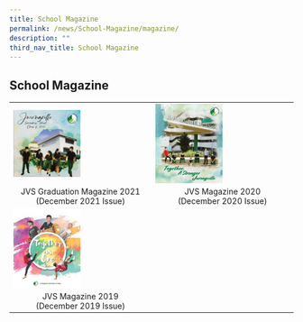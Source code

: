 ```yaml
---
title: School Magazine
permalink: /news/School-Magazine/magazine/
description: ""
third_nav_title: School Magazine
---
```

## School Magazine

<table width="100%">
  <tbody>
    <tr>
      <td align="center"><a href="/news/School-Magazine/2021/"><img style="width:50%" align="left" src="/images/01.jpg"></a></td>
      <td align="center"><a href="/news/School-Magazine/2020/"><img style="width:50%" align="left" src="/images/2020 JVS School Magazine_Page_001.jpg"></a></td>
    </tr>
    <tr>
      <td align="center">JVS Graduation Magazine 2021<br>(December 2021 Issue)</td>
      <td align="center">JVS Magazine 2020<br>(December 2020 Issue)</td>
    </tr>
    <tr>
      <td align="center"><a href="/news/School-Magazine/2019/"><img style="width:50%" align="left" src="/images/2019 JVS Magazine P001.jpg"></a></td>
      <td></td>
    </tr>
    <tr>
      <td align="center">JVS Magazine 2019<br>(December 2019 Issue)</td>
      <td></td>
    </tr>
  </tbody>
</table>
  
